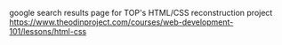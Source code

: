 google search results page for TOP's HTML/CSS reconstruction project
https://www.theodinproject.com/courses/web-development-101/lessons/html-css